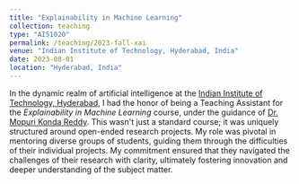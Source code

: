 ```yaml
---
title: "Explainability in Machine Learning"
collection: teaching
type: "AI51020"
permalink: /teaching/2023-fall-xai
venue: "Indian Institute of Technology, Hyderabad, India"
date: 2023-08-01
location: "Hyderabad, India"
---
```


In the dynamic realm of artificial intelligence at the [Indian Institute of Technology, Hyderabad](https://cse.iith.ac.in/), I had the honor of being a Teaching Assistant for the *Explainability in Machine Learning* course, under the guidance of [Dr. Mopuri Konda Reddy](https://krmopuri.github.io/). This wasn't just a standard course; it was uniquely structured around open-ended research projects. My role was pivotal in mentoring diverse groups of students, guiding them through the difficulties of their individual projects. My commitment ensured that they navigated the challenges of their research with clarity, ultimately fostering innovation and deeper understanding of the subject matter.

